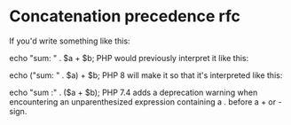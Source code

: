 # Concatenation precedence rfc
If you'd write something like this:

echo "sum: " . $a + $b;
PHP would previously interpret it like this:

echo ("sum: " . $a) + $b;
PHP 8 will make it so that it's interpreted like this:

echo "sum :" . ($a + $b);
PHP 7.4 adds a deprecation warning when encountering an unparenthesized expression containing a . before a + or - sign.
